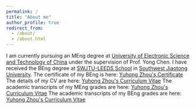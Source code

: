 ```yaml
---
permalink: /
title: "About me"
author_profile: true
redirect_from: 
  - /about/
  - /about.html
---
```

I am currently pursuing an MEng degree at [University of Electronic Science and Technology of China](https://www.uestc.edu.cn/) under the supervision of Prof. Yong Chen. I have received the BEng degree at [SWJTU-LEEDS School](https://leeds.swjtu.edu.cn/) in [Southwest Jiaotong University](https://www.swjtu.edu.cn/).
The certificate of my BEng is here: [Yuhong Zhou's Certificate](.../assets/YuhongZhou_Certificate.pdf)
The details of my CV are here: [Yuhong Zhou's Curriculum Vitae](.../assets/YuhongZhou_CV.pdf)
The academic transcripts of my MEng grades are here: [Yuhong Zhou's Curriculum Vitae](.../assets/YuhongZhou_MEng_Grades.pdf)
The academic transcripts of my BEng grades are here: [Yuhong Zhou's Curriculum Vitae](.../assets/YuhongZhou_MEng_Grades.pdf)

